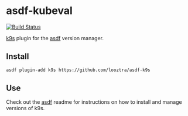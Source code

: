 # asdf-kubeval

[![Build Status](https://travis-ci.org/looztra/asdf-k9s.svg?branch=master)](https://travis-ci.org/looztra/asdf-k9s)

[k9s](https://github.com/derailed/k9s/) plugin for the [asdf](https://github.com/asdf-vm/asdf) version manager.

## Install

```bash
asdf plugin-add k9s https://github.com/looztra/asdf-k9s
```

## Use

Check out the [asdf](https://github.com/asdf-vm/asdf) readme for instructions on how to install and manage versions of k9s.
